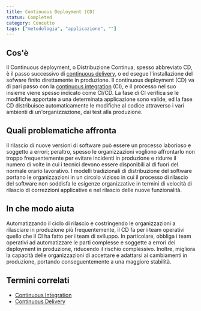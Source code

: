 ```yaml
---
title: Continuous Deployment (CD)
status: Completed
category: Concetto
tags: ["metodologia", "applicazione", ""]
---
```


## Cos'è

Il Continuous deployment, o Distribuzione Continua, spesso abbreviato CD, è il passo successivo di [continuous delivery](/it/continuous-delivery/), o 
ed esegue l'installazione del sofware finito direttamente in produzione.
Il continuous deployment (CD) va di pari passo con la [continuous integration](/it/continuous-integration/) (CI), 
e il processo nel suo insieme viene spesso indicato come CI/CD.
La fase di CI verifica se le modifiche apportate a una determinata applicazione sono valide, 
ed la fase CD distribuisce automaticamente le modifiche al codice attraverso i vari ambienti di un'organizzazione, dai test alla produzione.

## Quali problematiche affronta

Il rilascio di nuove versioni di software può essere un processo laborioso e soggetto a errori; 
peraltro, spesso le organizzazioni vogliono affrontarlo non troppo frequentemente per evitare incidenti in produzione 
e ridurre il numero di volte in cui i tecnici devono essere disponibili al di fuori del normale orario lavorativo.
I modelli tradizionali di distribuzione del software portano le organizzazioni in un circolo vizioso 
in cui il processo di rilascio del software non soddisfa le esigenze organizzative in termini di velocità di rilascio
di correzzioni applicative e nel rilascio delle nuove funzionalità.

## In che modo aiuta

Automatizzando il ciclo di rilascio e costringendo le organizzazioni a rilasciare in produzione più frequentemente, 
il CD fa per i team operativi quello che il CI ha fatto per i team di sviluppo. 
In particolare, obbliga i team operativi ad automatizzare le parti complesse e soggette a errori dei deployment in produzione, 
riducendo il rischio complessivo. 
Inoltre, migliora la capacità delle organizzazioni di accettare e adattarsi ai cambiamenti in produzione, portando conseguentemente a una maggiore stabilità.

## Termini correlati

* [Continuous Integration](/it/continuous-integration/)
* [Continuous Delivery](/it/continuous-delivery/)
